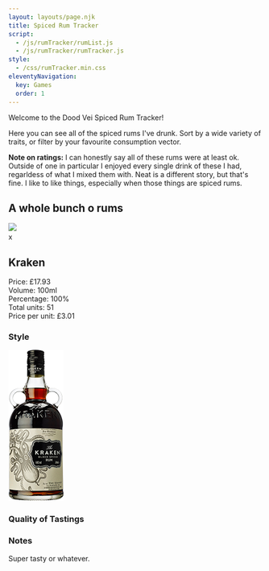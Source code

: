```yaml
---
layout: layouts/page.njk
title: Spiced Rum Tracker
script:
  - /js/rumTracker/rumList.js
  - /js/rumTracker/rumTracker.js
style:
  - /css/rumTracker.min.css
eleventyNavigation:
  key: Games
  order: 1
---
```


Welcome to the Dood Vei Spiced Rum Tracker!

Here you can see all of the spiced rums I've drunk. Sort by a wide variety of traits, or filter by your favourite consumption vector.

**Note on ratings:** I can honestly say all of these rums were at least ok. Outside of one in particular I enjoyed every single drink of these I had, regarldess of what I mixed them with. Neat is a different story, but that's fine. I like to like things, especially when those things are spiced rums.

<h2>A whole bunch o rums</h2>

<ul id="rumSorter">
</ul>

<ul id="rumMixerPicker">
</ul>

<div id="rumTracker">
  <div>
  <div id="rumBig">
    <div class="rum">
      <div class="rumInfo"></div>
      <div class="rumImage">
        <img src="rums/ohara.png" >
      </div>  
    </div>
  </div>
  </div>

  <div id="rumSingle">
    <div id="rumSticky">
      <div id="rumClose">x</div>
      <div id="rumSingleText">
        <h2 id="rumSingleTitle">Kraken</h2>
        <div id="rumStats">
          <div>
            <p>Price: £<span id="rumPrice">17.93</span><br>
            Volume: <span id="rumVolume">100</span>ml<br>
            Percentage: <span id="rumPercent">100</span>%<br>
            Total units: <span id="rumUnits">51</span><br>
            Price per unit: £<span id="rumUnitPrice">3.01</span></p>
            <h3>Style</h3>
            <div id="rumStyleBox"></div>
          </div>
          <div id="rumStatsImg"><img src="rums/kraken.png"></div>
        </div>
        <div id="rumTasty"><h3>Quality of Tastings</h3></div>
        <h3>Notes</h3>
        <p id="rumNotes">Super tasty or whatever.</p>
      </div>
    </div>
  </div>
</div>